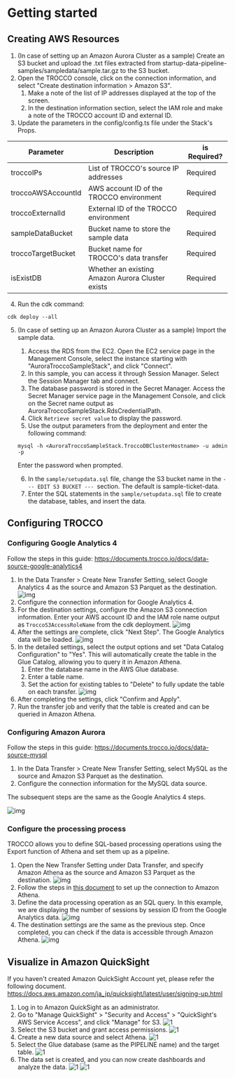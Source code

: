 # Getting started

## Creating AWS Resources
1. (In case of setting up an Amazon Aurora Cluster as a sample) Create an S3 bucket and upload the .txt files extracted from startup-data-pipeline-samples/sampledata/sample.tar.gz to the S3 bucket.
2. Open the TROCCO console, click on the connection information, and select "Create destination information > Amazon S3".
   1. Make a note of the list of IP addresses displayed at the top of the screen.
   2. In the destination information section, select the IAM role and make a note of the TROCCO account ID and external ID.
3. Update the parameters in the config/config.ts file under the Stack's Props.



|Parameter	|Description|is Required?|
|---|---|---|
|troccoIPs |	List of TROCCO's source IP addresses|	Required|
|troccoAWSAccountId|	AWS account ID of the TROCCO environment	|Required|
|troccoExternalId|	External ID of the TROCCO environment|	Required|
|sampleDataBucket|	Bucket name to store the sample data	|Required|
|troccoTargetBucket|	Bucket name for TROCCO's data transfer	|Required|
|isExistDB|	Whether an existing Amazon Aurora Cluster exists|	Required|

4. Run the cdk command:

```
cdk deploy --all
```

5. (In case of setting up an Amazon Aurora Cluster as a sample) Import the sample data.
   1. Access the RDS from the EC2. Open the EC2 service page in the Management Console, select the instance starting with "AuroraTroccoSampleStack", and click "Connect".
   2. In this sample, you can access it through Session Manager. Select the Session Manager tab and connect.
   3. The database password is stored in the Secret Manager. Access the Secret Manager service page in the Management Console, and click on the Secret name output as AuroraTroccoSampleStack.RdsCredentialPath.
   4. Click `Retrieve secret value` to display the password.
   5. Use the output parameters from the deployment and enter the following command:

   ```
   mysql -h <AuroraTroccoSampleStack.TroccoDBClusterHostname> -u admin -p
   ```
   Enter the password when prompted.

   6. In the `sample/setupdata.sql` file, change the S3 bucket name in the `--- EDIT S3 BUCKET --- `section. The default is sample-ticket-data.
   7. Enter the SQL statements in the `sample/setupdata.sql` file to create the database, tables, and insert the data.

## Configuring TROCCO

### Configuring Google Analytics 4
Follow the steps in this guide: https://documents.trocco.io/docs/data-source-google-analytics4

1. In the Data Transfer > Create New Transfer Setting, select Google Analytics 4 as the source and Amazon S3 Parquet as the destination.
![img](./image/image3.png)
2. Configure the connection information for Google Analytics 4.
3. For the destination settings, configure the Amazon S3 connection information. Enter your AWS account ID and the IAM role name output as `TroccoS3AccessRoleName` from the cdk deployment.
![img](./image/image4.png)
4. After the settings are complete, click "Next Step". The Google Analytics data will be loaded.
![img](./image/image5.png)
5. In the detailed settings, select the output options and set "Data Catalog Configuration" to "Yes". This will automatically create the table in the Glue Catalog, allowing you to query it in Amazon Athena.
   1. Enter the database name in the AWS Glue database.
   2. Enter a table name.
   3. Set the action for existing tables to "Delete" to fully update the table on each transfer.
![img](./image/image6.png)
6. After completing the settings, click "Confirm and Apply".
7. Run the transfer job and verify that the table is created and can be queried in Amazon Athena.


### Configuring Amazon Aurora
Follow the steps in this guide: https://documents.trocco.io/docs/data-source-mysql

1. In the Data Transfer > Create New Transfer Setting, select MySQL as the source and Amazon S3 Parquet as the destination.
2. Configure the connection information for the MySQL data source.

The subsequent steps are the same as the Google Analytics 4 steps.

![img](./image/image8.png)


### Configure the processing process 

TROCCO allows you to define SQL-based processing operations using the Export function of Athena and set them up as a pipeline.

1. Open the New Transfer Setting under Data Transfer, and specify Amazon Athena as the source and Amazon S3 Parquet as the destination.
![img](./image/image9.png)
2. Follow the steps in [this document](https://documents.trocco.io/docs/data-source-athena) to set up the connection to Amazon Athena.
3. Define the data processing operation as an SQL query. In this example, we are displaying the number of sessions by session ID from the Google Analytics data.
![img](./image/image11.png)
4. The destination settings are the same as the previous step. Once completed, you can check if the data is accessible through Amazon Athena.
![img](./image/image10.png)

## Visualize in Amazon QuickSight

If you haven't created Amazon QuickSight Account yet, please refer the following document.
https://docs.aws.amazon.com/ja_jp/quicksight/latest/user/signing-up.html

1. Log in to Amazon QuickSight as an administrator.
2. Go to "Manage QuickSight" > "Security and Access" > "QuickSight's AWS Service Access", and click "Manage" for S3.
![1](./image/image13.png)
3. Select the S3 bucket and grant access permissions.
![1](./image/image14.png)
4. Create a new data source and select Athena.
![1](./image/image15.png)
5. Select the Glue database (same as the PIPELINE name) and the target table.
![1](./image/image16.png)
6. The data set is created, and you can now create dashboards and analyze the data.
![1](./image/image17.png)
![1](./image/image18.png)
